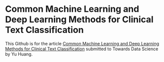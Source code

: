 # Common Machine Learning and Deep Learning Methods for Clinical Text Classification

This Github is for the article [Common Machine Learning and Deep Learning Methods for Clinical Text Classification]()  submitted to Towards Data Science by Yu Huang.
